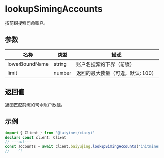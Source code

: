 # lookupSimingAccounts

按前缀搜索司命账户。

## 参数

| 名称 | 类型 | 描述 |
|------|------|------|
| lowerBoundName | string | 账户名搜索的下界（前缀） |
| limit | number | 返回的最大数量（可选，默认: 100） |

## 返回值

返回匹配前缀的司命账户数组。

## 示例

```ts twoslash
import { Client } from '@taiyinet/ctaiyi'
declare const client: Client
// ---cut---
const accounts = await client.baiyujing.lookupSimingAccounts('initminer', 10)
//    ^?
```
